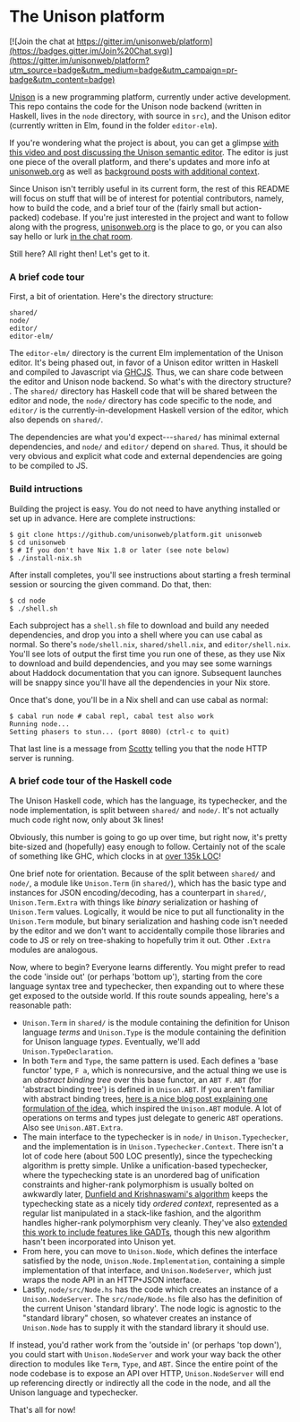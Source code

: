 The Unison platform
======

[![Join the chat at https://gitter.im/unisonweb/platform](https://badges.gitter.im/Join%20Chat.svg)](https://gitter.im/unisonweb/platform?utm_source=badge&utm_medium=badge&utm_campaign=pr-badge&utm_content=badge)

[Unison](http://unisonweb.org) is a new programming platform, currently under active development. This repo contains the code for the Unison node backend (written in Haskell, lives in the `node` directory, with source in `src`), and the Unison editor (currently written in Elm, found in the folder `editor-elm`).

If you're wondering what the project is about, you can get a glimpse [with this video and post discussing the Unison semantic editor](http://pchiusano.github.io/2015-03-17/unison-update5.html). The editor is just one piece of the overall platform, and  there's updates and more info at [unisonweb.org](http://unisonweb.org) as well as [background posts with additional context](http://pchiusano.io/unison).

Since Unison isn't terribly useful in its current form, the rest of this README will focus on stuff that will be of interest for potential contributors, namely, how to build the code, and a brief tour of the (fairly small but action-packed) codebase. If you're just interested in the project and want to follow along with the progress, [unisonweb.org](http://unisonweb.org) is the place to go, or you can also say hello or lurk [in the chat room](https://gitter.im/unisonweb/platform).

Still here? All right then! Let's get to it.

### A brief code tour

First, a bit of orientation. Here's the directory structure:

```
shared/
node/
editor/
editor-elm/
```

The `editor-elm/` directory is the current Elm implementation of the Unison editor. It's being phased out, in favor of a Unison editor written in Haskell and compiled to Javascript via [GHCJS](https://github.com/ghcjs/ghcjs). Thus, we can share code between the editor and Unison node backend. So what's with the directory structure? . The `shared/` directory has Haskell code that will be shared between the editor and node, the `node/` directory has code specific to the node, and `editor/` is the currently-in-development Haskell version of the editor, which also depends on `shared/`.

The dependencies are what you'd expect---`shared/` has minimal external dependencies, and `node/` and `editor/` depend on `shared`. Thus, it should be very obvious and explicit what code and external dependencies are going to be compiled to JS.

### Build intructions

Building the project is easy. You do not need to have anything installed or set up in advance. Here are complete instructions:

```
$ git clone https://github.com/unisonweb/platform.git unisonweb
$ cd unisonweb
$ # If you don't have Nix 1.8 or later (see note below)
$ ./install-nix.sh
```

After install completes, you'll see instructions about starting a fresh terminal session or sourcing the given command. Do that, then:

```
$ cd node
$ ./shell.sh
```

Each subproject has a `shell.sh` file to download and build any needed dependencies, and drop you into a shell where you can use cabal as normal. So there's `node/shell.nix`, `shared/shell.nix`, and `editor/shell.nix`. You'll see lots of output the first time you run one of these, as they use Nix to download and build dependencies, and you may see some warnings about Haddock documentation that you can ignore. Subsequent launches will be snappy since you'll have all the dependencies in your Nix store.

Once that's done, you'll be in a Nix shell and can use cabal as normal:

```
$ cabal run node # cabal repl, cabal test also work
Running node...
Setting phasers to stun... (port 8080) (ctrl-c to quit)
```

That last line is a message from [Scotty](https://hackage.haskell.org/package/scotty) telling you that the node HTTP server is running.

### A brief code tour of the Haskell code

The Unison Haskell code, which has the language, its typechecker, and the node implementation, is split between `shared/` and `node/`. It's not actually much code right now, only about 3k lines!

Obviously, this number is going to go up over time, but right now, it's pretty bite-sized and (hopefully) easy enough to follow. Certainly not of the scale of something like GHC, which clocks in at [over 135k LOC](http://www.aosabook.org/en/ghc.html)!

One brief note for orientation. Because of the split between `shared/` and `node/`, a module like `Unison.Term` (in `shared/`), which has the basic type and instances for JSON encoding/decoding, has a counterpart in `shared/`, `Unison.Term.Extra` with things like _binary_ serialization or hashing of `Unison.Term` values. Logically, it would be nice to put all functionality in the `Unison.Term` module, but binary serialization and hashing code isn't needed by the editor and we don't want to accidentally compile those libraries and code to JS or rely on tree-shaking to hopefully trim it out. Other `.Extra` modules are analogous.

Now, where to begin? Everyone learns differently. You might prefer to read the code 'inside out' (or perhaps 'bottom up'), starting from the core language syntax tree and typechecker, then expanding out to where these get exposed to the outside world. If this route sounds appealing, here's a reasonable path:

* `Unison.Term` in `shared/` is the module containing the definition for Unison language _terms_ and `Unison.Type` is the module containing the definition for Unison language _types_. Eventually, we'll add `Unison.TypeDeclaration`.
* In both `Term` and `Type`, the same pattern is used. Each defines a 'base functor' type, `F a`, which is nonrecursive, and the actual thing we use is an _abstract binding tree_ over this base functor, an `ABT F`. `ABT` (for 'abstract binding tree') is defined in `Unison.ABT`. If you aren't familiar with abstract binding trees, [here is a nice blog post explaining one formulation of the idea](http://semantic-domain.blogspot.com/2015/03/abstract-binding-trees.html), which inspired the `Unison.ABT` module. A lot of operations on terms and types just delegate to generic `ABT` operations. Also see `Unison.ABT.Extra`.
* The main interface to the typechecker is in `node/` in `Unison.Typechecker`, and the implementation is in `Unison.Typechecker.Context`. There isn't a lot of code here (about 500 LOC presently), since the typechecking algorithm is pretty simple. Unlike a unification-based typechecker, where the typechecking state is an unordered bag of unification constraints and higher-rank polymorphism is usually bolted on awkwardly later, [Dunfield and Krishnaswami's algorithm](http://www.mpi-sws.org/~neelk/bidir.pdf) keeps the typechecking state as a nicely tidy _ordered context_, represented as a regular list manipulated in a stack-like fashion, and the algorithm handles higher-rank polymorphism very cleanly. They've also [extended this work to include features like GADTs](http://semantic-domain.blogspot.com/2015/03/new-draft-sound-and-complete.html), though this new algorithm hasn't been incorporated into Unison yet.
* From here, you can move to `Unison.Node`, which defines the interface satisfied by the node, `Unison.Node.Implementation`, containing a simple implementation of that interface, and `Unison.NodeServer`, which just wraps the node API in an HTTP+JSON interface.
* Lastly, `node/src/Node.hs` has the code which creates an instance of a `Unison.NodeServer`. The `src/node/Node.hs` file also has the definition of the current Unison 'standard library'. The node logic is agnostic to the "standard library" chosen, so whatever creates an instance of `Unison.Node` has to supply it with the standard library it should use.

If instead, you'd rather work from the 'outside in' (or perhaps 'top down'), you could start with `Unison.NodeServer` and work your way back the other direction to modules like `Term`, `Type`, and `ABT`. Since the entire point of the node codebase is to expose an API over HTTP, `Unison.NodeServer` will end up referencing directly or indirectly all the code in the node, and all the Unison language and typechecker.

That's all for now!
